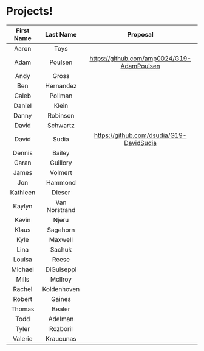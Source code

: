 # Projects!

| First Name |   Last Name   | Proposal                                 |
|:----------:|:-------------:|:----------------------------------------:|
| Aaron      | Toys          |                                          |
| Adam       | Poulsen       |https://github.com/amp0024/G19-AdamPoulsen|
| Andy       | Gross         |                                          |
| Ben        | Hernandez     |                                          |
| Caleb      | Pollman       |                                          |
| Daniel     | Klein         |                                          |
| Danny      | Robinson      |                                          |
| David      | Schwartz      |                                          |
| David      | Sudia         | https://github.com/dsudia/G19-DavidSudia |
| Dennis     | Bailey        |                                          |
| Garan      | Guillory      |                                          |
| James      | Volmert       |                                          |
| Jon        | Hammond       |                                          |
| Kathleen   | Dieser        |                                          |
| Kaylyn     | Van Norstrand |                                          |
| Kevin      | Njeru         |                                          |
| Klaus      | Sagehorn      |                                          |
| Kyle       | Maxwell       |                                          |
| Lina       | Sachuk        |                                          |
| Louisa     | Reese         |                                          |
| Michael    | DiGuiseppi    |                                          |
| Mills      | McIlroy       |                                          |
| Rachel     | Koldenhoven   |                                          |
| Robert     | Gaines        |                                          |
| Thomas     | Bealer        |                                          |
| Todd       | Adelman       |                                          |
| Tyler      | Rozboril      |                                          |
| Valerie    | Kraucunas     |                                          |